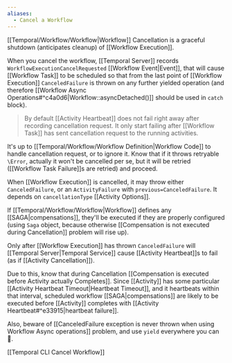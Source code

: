 ```yaml
---
aliases:
  - Cancel a Workflow
---
```

[[Temporal/Workflow/Workflow|Workflow]] Cancellation is a graceful shutdown (anticipates cleanup) of [[Workflow Execution]].

When you cancel the workflow, [[Temporal Server]] records `WorkflowExecutionCancelRequested` [[Workflow Event|Event]], that will cause [[Workflow Task]] to be scheduled so that from the last point of [[Workflow Execution]] `CanceledFailure` is thrown on any further yielded operation (and therefore [[Workflow Async Operations#^c4a0d6|Workflow::asyncDetached()]] should be used in `catch` block).

> By default [[Activity Heartbeat]] does not fail right away after recording cancellation request. It only start failing after [[Workflow Task]] has sent cancellation request to the running activities.

It's up to [[Temporal/Workflow/Workflow Definition|Workflow Code]] to handle cancellation request, or to ignore it. Know that if it throws retryable `\Error`, actually it won't be cancelled per se, but it will be retried ([[Workflow Task Failure]]s are retried) and proceed.

When [[Workflow Execution]] is cancelled, it may throw either `CanceledFailure`, or an `ActivityFailure` with `previous=CanceledFailure`. It depends on `cancellationType` [[Activity Options]].

If [[Temporal/Workflow/Workflow|Workflow]] defines any [[SAGA|compensations]], they'll be executed if they are properly configured (using `Saga` object, because otherwise [[Compensation is not executed during Cancellation]] problem will rise up).

Only after [[Workflow Execution]] has thrown `CanceledFailure` will [[Temporal Server|Temporal Service]] cause [[Activity Heartbeat]]s to fail (as if [[Activity Cancellation]]).

Due to this, know that during Cancellation [[Compensation is executed before Activity actually Completes]]. Since [[Activity]] has some particular [[Activity Heartbeat Timeout|Heartbeat Timeout]], and it heartbeats within that interval, scheduled workflow [[SAGA|compensations]] are likely to be executed before [[Activity]] completes with [[Activity Heartbeat#^e33915|heartbeat failure]].

Also, beware of [[CanceledFailure exception is never thrown when using Workflow Async operations]] problem, and use `yield` everywhere you can 🙂.

[[Temporal CLI Cancel Workflow]]